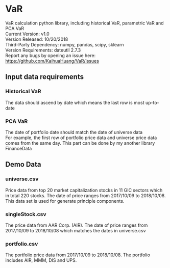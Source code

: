 # VaR
VaR calculation python library, including historical VaR, parametric VaR and PCA VaR  
Current Version: v1.0  
Version Released: 10/20/2018  
Third-Party Dependency: numpy, pandas, scipy, sklearn  
Version Requirements: dateutil 2.7.3  
Report any bugs by opening an issue here: https://github.com/KaihuaHuang/VaR/issues  
  
## Input data requirements
### Historical VaR
The data should ascend by date which means the last row is most up-to-date  
  
### PCA VaR
The date of portfolio date should match the date of universe data  
For example, the first row of portfolio price data and universe price data comes from the same day. This part can be done by my another library FinanceData  
  
## Demo Data
### universe.csv  
Price data from top 20 market capitalization stocks in 11 GIC sectors which in total 220 stocks. The date of price ranges from 2017/10/09 to 2018/10/08. This data set is used for generate principle components.  
  
### singleStock.csv
The price data from AAR Corp. (AIR). The date of price ranges from 2017/10/09 to 2018/10/08 which matches the dates in universe.csv

### portfolio.csv  
The portfolio price data from 2017/10/09 to 2018/10/08. The portfolio includes AIR, MMM, DIS and UPS.




